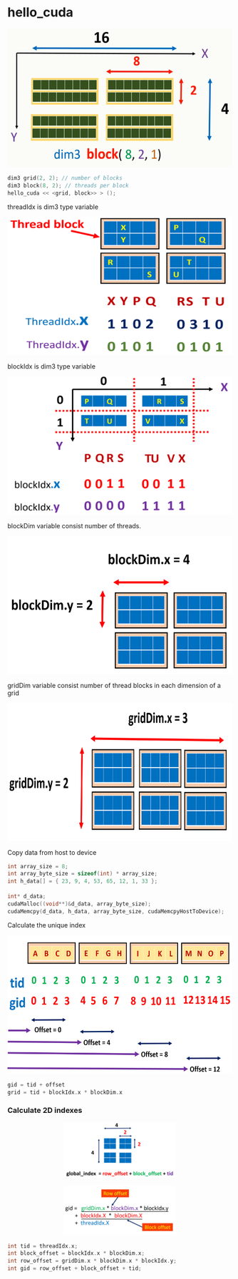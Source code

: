 # hello_cuda

<p align="center">
    <img src="images/pic1.png" alt="Logo" width="512" height="310">
</p>

```c++
dim3 grid(2, 2); // number of blocks
dim3 block(8, 2); // threads per block
hello_cuda << <grid, block>> > ();
```

threadIdx is dim3 type variable

<p align="center">
    <img src="images/pic2.png" alt="threadIdx" width="512" height="310">
</p>

blockIdx is dim3 type variable

<p align="center">
    <img src="images/pic3.png" alt="blockIdx" width="512" height="310">
</p>

blockDim variable consist number of threads.

<p align="center">
    <img src="images/pic4.png" alt="blockDim" width="512" height="310">
</p>

gridDim variable consist number of thread blocks in each dimension of a grid

<p align="center">
    <img src="images/pic5.png" alt="gridDim" width="512" height="310">
</p>

Copy data from host to device

```c++
int array_size = 8;
int array_byte_size = sizeof(int) * array_size;
int h_data[] = { 23, 9, 4, 53, 65, 12, 1, 33 };

int* d_data;
cudaMalloc((void**)&d_data, array_byte_size);
cudaMemcpy(d_data, h_data, array_byte_size, cudaMemcpyHostToDevice);
```

Calculate the unique index

<p align="center">
    <img src="images/pic6.png" alt="Unique Indexes" width="512" height="310">
</p>

```c++
gid = tid + offset
grid = tid + blockIdx.x * blockDim.x
```

### Calculate 2D indexes

<p align="center">
    <img src="images/pic7.png" alt="gid" width="50%">
</p>

<p align="center">
    <img src="images/pic8.png" alt="gid" width="50%">
</p>

```c++
int tid = threadIdx.x;
int block_offset = blockIdx.x * blockDim.x;
int row_offset = gridDim.x * blockDim.x * blockIdx.y;
int gid = row_offset + block_offset + tid;
```